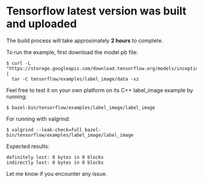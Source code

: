 # Tensorflow latest version was built and uploaded
The build process will take approximately **2 hours** to complete.

To run the example, first download the model pb file: 
```shell
$ curl -L "https://storage.googleapis.com/download.tensorflow.org/models/inception_v3_2016_08_28_frozen.pb.tar.gz" |
  tar -C tensorflow/examples/label_image/data -xz
```
Feel free to test it on your own platform on its C++ label_image example by running: 
```shell
$ bazel-bin/tensorflow/examples/label_image/label_image
```
For running with valgrind:
```shell
$ valgrind --leak-check=full bazel-bin/tensorflow/examples/label_image/label_image
```
Expected results:
```
definitely lost: 0 bytes in 0 blocks
indirectly lost: 0 bytes in 0 blocks
```
Let me know if you encounter any issue. 
